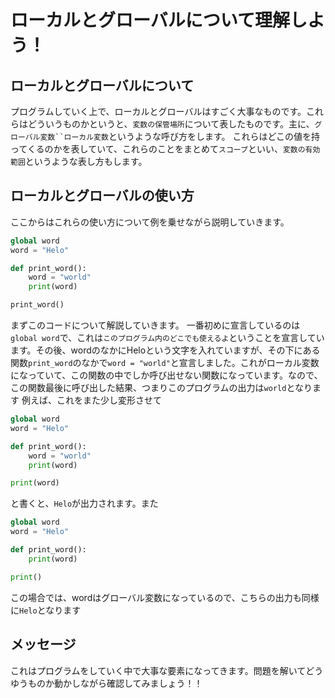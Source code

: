# ローカルとグローバルについて理解しよう！
## ローカルとグローバルについて
プログラムしていく上で、ローカルとグローバルはすごく大事なものです。これらはどういうものかというと、`変数の保管場所`について表したものです。主に、`グローバル変数``ローカル変数`というような呼び方をします。
これらはどこの値を持ってくるのかを表していて、これらのことをまとめて`スコープ`といい、`変数の有効範囲`というような表し方もします。
## ローカルとグローバルの使い方
ここからはこれらの使い方について例を乗せながら説明していきます。
```python
global word
word = "Helo"

def print_word():
    word = "world"
    print(word)

print_word()
```
まずこのコードについて解説していきます。
一番初めに宣言しているのは`global word`で、これは`このプログラム内のどこでも使えるよ`ということを宣言しています。その後、wordのなかにHeloという文字を入れていますが、その下にある関数`print_word`のなかで`word = "world"`と宣言しました。これがローカル変数になっていて、この関数の中でしか呼び出せない関数になっています。なので、この関数最後に呼び出した結果、つまりこのプログラムの出力は`world`となります
例えば、これをまた少し変形させて
```python
global word
word = "Helo"

def print_word():
    word = "world"
    print(word)

print(word)
```
と書くと、`Helo`が出力されます。また
```python
global word
word = "Helo"

def print_word():
    print(word)

print()
```
この場合では、wordはグローバル変数になっているので、こちらの出力も同様に`Helo`となります
## メッセージ
これはプログラムをしていく中で大事な要素になってきます。問題を解いてどうゆうものか動かしながら確認してみましょう！！